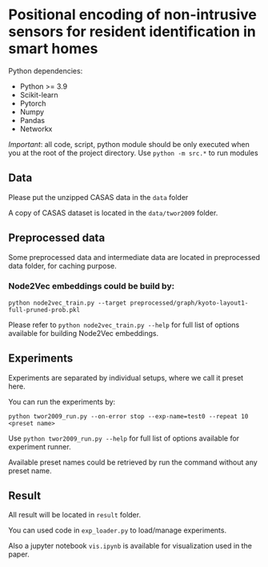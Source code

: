 # Positional encoding of non-intrusive sensors for resident identification in smart homes

Python dependencies:

- Python >= 3.9
- Scikit-learn
- Pytorch
- Numpy
- Pandas
- Networkx

*Important*: all code, script, python module should be only executed when you at the root of the project directory.
Use `python -m src.*` to run modules

## Data

Please put the unzipped CASAS data in the `data` folder

A copy of CASAS dataset is located in the `data/twor2009` folder.

## Preprocessed data

Some preprocessed data and intermediate data are located in preprocessed data folder, for caching purpose.

### Node2Vec embeddings could be build by:

`python node2vec_train.py --target preprocessed/graph/kyoto-layout1-full-pruned-prob.pkl`

Please refer to `python node2vec_train.py --help` for full list of options available for building Node2Vec embeddings.

## Experiments

Experiments are separated by individual setups, where we call it preset here.

You can run the experiments by:

`python twor2009_run.py --on-error stop --exp-name=test0 --repeat 10 <preset name>`

Use `python twor2009_run.py --help` for full list of options available for experiment runner.

Available preset names could be retrieved by run the command without any preset name.

## Result

All result will be located in `result` folder.

You can used code in `exp_loader.py` to load/manage experiments.

Also a jupyter notebook `vis.ipynb` is available for visualization used in the paper.
